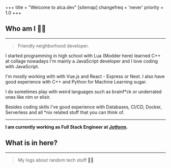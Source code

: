 +++
title = "Welcome to alca.dev"
[sitemap]
  changefreq = 'never'
  priority = 1.0
+++

## Who am I 👨‍💻

<hr />

> Friendly neighborhood developer.

I started programming in high school with Lua (Modder here) learned C++ at collage nowadays I'm mainly a JavaScript developer and I love coding with JavaScript.

I'm mostly working with with Vue.js and React - Express or Nest. I also have good experience with C++ and Python for Machine Learning sugar.

I do sometimes play with weird languages such as brainf\*ck or underrated ones like nim or elixir.

Besides coding skills I've good experience with Databases, CI/CD, Docker, Serverless and all \*nix related stuff that you can think of.

<hr />

**I am currently working as Full Stack Engineer at [Jotform](https://www.jotform.com).**

## What is in here?

<hr />

> My logs about random tech stuff 👨‍💻
